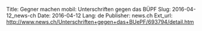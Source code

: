 Title: Gegner machen mobil: Unterschriften gegen das BÜPF
Slug: 2016-04-12_news-ch
Date: 2016-04-12
Lang: de
Publisher: news.ch
Ext_url: http://www.news.ch/Unterschriften+gegen+das+BUePF/693794/detail.htm
